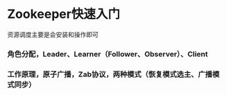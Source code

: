 # Zookeeper快速入门

资源调度主要是会安装和操作即可

### 角色分配，Leader、Learner（Follower、Observer）、Client
### 工作原理，原子广播，Zab协议，两种模式（恢复模式选主、广播模式同步）